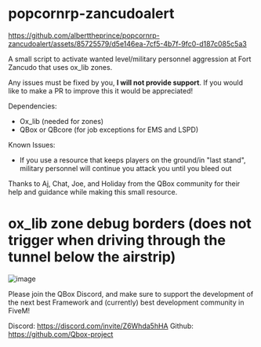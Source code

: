 # popcornrp-zancudoalert

https://github.com/alberttheprince/popcornrp-zancudoalert/assets/85725579/d5e146ea-7cf5-4b7f-9fc0-d187c085c5a3


A small script to activate wanted level/military personnel aggression at Fort Zancudo that uses ox_lib zones.

Any issues must be fixed by you, **I will not provide support**. If you would like to make a PR to improve this it would be appreciated!

Dependencies:
- Ox_lib (needed for zones)
- QBox or QBcore (for job exceptions for EMS and LSPD)

Known Issues:
- If you use a resource that keeps players on the ground/in "last stand", military personnel will continue you attack you until you bleed out

Thanks to Aj, Chat, Joe, and Holiday from the QBox community for their help and guidance while making this small resource. 

# ox_lib zone debug borders (does not trigger when driving through the tunnel below the airstrip)
![image](https://github.com/alberttheprince/popcornrp-zancudoalert/assets/85725579/1826e06c-d05a-4975-9f05-a5eb2a19d4f8)


Please join the QBox Discord, and make sure to support the development of the next best Framework and (currently) best development community in FiveM!

Discord: https://discord.com/invite/Z6Whda5hHA
Github: https://github.com/Qbox-project
